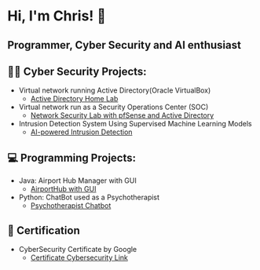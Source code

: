 # Hi, I'm Chris! 👋

## Programmer, Cyber Security and AI enthusiast 

## 👨‍💻 Cyber Security Projects:
- Virtual network running Active Directory(Oracle VirtualBox)
  - [Active Directory Home Lab](https://github.com/ChrisXioannou/HomeLabDirectory)
- Virtual network run as a Security Operations Center (SOC)
  - [Network Security Lab with pfSense and Active Directory](https://github.com/ChrisXioannou/SOC_PFSPLINE)
- Intrusion Detection System Using Supervised Machine Learning Models
  - [AI-powered Intrusion Detection](https://github.com/ChrisXioannou/Intrusion-Detection-System-Using-Supervised-Machine-Learning-Models)
  
## 💻 Programming Projects: 

- Java: Airport Hub Manager with GUI
  - [AirportHub with GUI](https://github.com/ChrisXioannou/Airport-Hub-Manager)
- Python: ChatBot used as a Psychotherapist
  - [Psychotherapist Chatbot](https://github.com/ChrisXioannou/Psychotherapist-Chatbot)


## 📜 Certification
- CyberSecurity Certificate by Google 
  - [Certificate Cybersecurity Link](https://coursera.org/verify/professional-cert/P8EV4EFLXEVX)







